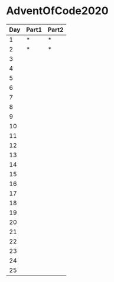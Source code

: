 # AdventOfCode2020
| Day | Part1 | Part2 |
|-----|-------|-------|
| 1   | *     | *     |
| 2   | *     | *     |
| 3   |       |       |
| 4   |       |       |
| 5   |       |       |
| 6   |       |       |
| 7   |       |       |
| 8   |       |       |
| 9   |       |       |
| 10  |       |       |
| 11  |       |       |
| 12  |       |       |
| 13  |       |       |
| 14  |       |       |
| 15  |       |       |
| 16  |       |       |
| 17  |       |       |
| 18  |       |       |
| 19  |       |       |
| 20  |       |       |
| 21  |       |       |
| 22  |       |       |
| 23  |       |       |
| 24  |       |       |
| 25  |       |       |
